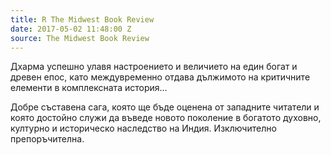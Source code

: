 ```yaml
---
title: R The Midwest Book Review
date: 2017-05-02 11:48:00 Z
source: The Midwest Book Review
---
```


Дхарма успешно улавя настроението и величието на един богат и древен епос, като междувременно отдава дължимото на критичните елементи в комплексната история... 

Добре съставена сага, която ще бъде оценена от западните читатели и която достойно служи да въведе новото поколение в богатото духовно, културно и историческо наследство на Индия. 
Изключително препоръчителна.